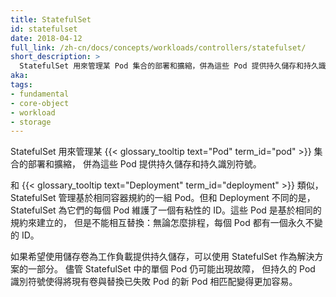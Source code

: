```yaml
---
title: StatefulSet
id: statefulset
date: 2018-04-12
full_link: /zh-cn/docs/concepts/workloads/controllers/statefulset/
short_description: >
  StatefulSet 用來管理某 Pod 集合的部署和擴縮，併為這些 Pod 提供持久儲存和持久識別符號。
aka: 
tags:
- fundamental
- core-object
- workload
- storage
---
```


<!--
---
title: StatefulSet
id: statefulset
date: 2018-04-12
full_link: /docs/concepts/workloads/controllers/statefulset/
short_description: >
  Manages deployment and scaling of a set of Pods, with durable storage and persistent identifiers for each Pod.

aka: 
tags:
- fundamental
- core-object
- workload
- storage
---
-->

<!--
 Manages the deployment and scaling of a set of {{< glossary_tooltip text="Pods" term_id="pod" >}}, *and provides guarantees about the ordering and uniqueness* of these Pods.
-->
StatefulSet 用來管理某 {{< glossary_tooltip text="Pod" term_id="pod" >}} 集合的部署和擴縮，
併為這些 Pod 提供持久儲存和持久識別符號。 
<!--more--> 

<!--
Like a {{< glossary_tooltip term_id="deployment" >}}, a StatefulSet manages Pods that are based on an identical container spec. Unlike a Deployment, a StatefulSet maintains a sticky identity for each of their Pods. These pods are created from the same spec, but are not interchangeable&#58; each has a persistent identifier that it maintains across any rescheduling.
-->

和 {{< glossary_tooltip text="Deployment" term_id="deployment" >}} 類似，
StatefulSet 管理基於相同容器規約的一組 Pod。但和 Deployment 不同的是，
StatefulSet 為它們的每個 Pod 維護了一個有粘性的 ID。這些 Pod 是基於相同的規約來建立的，
但是不能相互替換：無論怎麼排程，每個 Pod 都有一個永久不變的 ID。
<!--
If you want to use storage volumes to provide persistence for your workload, you can use a StatefulSet as part of the solution. Although individual Pods in a StatefulSet are susceptible to failure, the persistent Pod identifiers make it easier to match existing volumes to the new Pods that replace any that have failed.
-->

如果希望使用儲存卷為工作負載提供持久儲存，可以使用 StatefulSet 作為解決方案的一部分。
儘管 StatefulSet 中的單個 Pod 仍可能出現故障，
但持久的 Pod 識別符號使得將現有卷與替換已失敗 Pod 的新 Pod 相匹配變得更加容易。